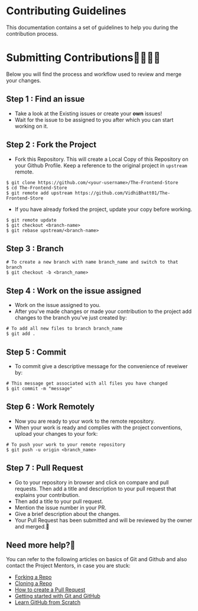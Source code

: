 # Contributing Guidelines

This documentation contains a set of guidelines to help you during the contribution process. 

# Submitting Contributions👩‍💻👨‍💻
Below you will find the process and workflow used to review and merge your changes.

## Step 1 : Find an issue
- Take a look at the Existing issues or create your **own** issues!
- Wait for the issue to be assigned to you after which you can start working on it.

## Step 2 : Fork the Project
- Fork this Repository. This will create a Local Copy of this Repository on your Github Profile. Keep a reference to the original project in `upstream` remote.
```
$ git clone https://github.com/<your-username>/The-Frontend-Store
$ cd The-Frontend-Store
$ git remote add upstream https://github.com/VidhiBhatt01/The-Frontend-Store
```

- If you have already forked the project, update your copy before working.
```
$ git remote update
$ git checkout <branch-name>
$ git rebase upstream/<branch-name>
```
## Step 3 : Branch
```
# To create a new branch with name branch_name and switch to that branch 
$ git checkout -b <branch_name>
```
## Step 4 : Work on the issue assigned
- Work on the issue assigned to you. 
- After you've made changes or made your contribution to the project add changes to the branch you've just created by:
```
# To add all new files to branch branch_name
$ git add .
```
## Step 5 : Commit

- To commit give a descriptive message for the convenience of reveiwer by:
```
# This message get associated with all files you have changed
$ git commit -m "message"
```

## Step 6 : Work Remotely
- Now you are ready to your work to the remote repository.
- When your work is ready and complies with the project conventions, upload your changes to your fork:

```
# To push your work to your remote repository
$ git push -u origin <branch_name>
```

## Step 7 : Pull Request
- Go to your repository in browser and click on compare and pull requests. Then add a title and description to your pull request that explains your contribution.
- Then add a title to your pull request.
- Mention the issue number in your PR.
- Give a brief description about the changes.
- Your Pull Request has been submitted and will be reviewed by the owner and merged.🥳

## Need more help?🤔
You can refer to the following articles on basics of Git and Github and also contact the Project Mentors, in case you are stuck:
- [Forking a Repo](https://help.github.com/en/github/getting-started-with-github/fork-a-repo)
- [Cloning a Repo](https://help.github.com/en/desktop/contributing-to-projects/creating-an-issue-or-pull-request)
- [How to create a Pull Request](https://opensource.com/article/19/7/create-pull-request-github)
- [Getting started with Git and GitHub](https://towardsdatascience.com/getting-started-with-git-and-github-6fcd0f2d4ac6)
- [Learn GitHub from Scratch](https://lab.github.com/githubtraining/introduction-to-github)


